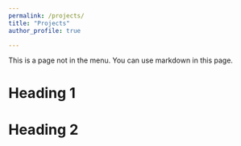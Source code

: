 ```yaml
---
permalink: /projects/
title: "Projects"
author_profile: true

---
```


This is a page not in the menu. You can use markdown in this page.

Heading 1
======

Heading 2
======
